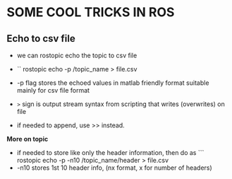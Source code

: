 # SOME COOL TRICKS IN ROS

## Echo to csv file
- we can rostopic echo the topic to csv file 
- `` rostopic echo -p /topic_name  > file.csv

- -p flag stores the echoed values in matlab friendly format suitable mainly for csv file format
- ``` > ``` sign is output stream syntax from scripting that writes (overwrites) on file
- if needed to append, use >> instead.

__More on topic__
- if needed to store like only the header information, then do as ``` rostopic echo -p -n10 /topic_name/header > file.csv
- -n10 stores 1st 10 header info, (nx format, x for number of headers)
